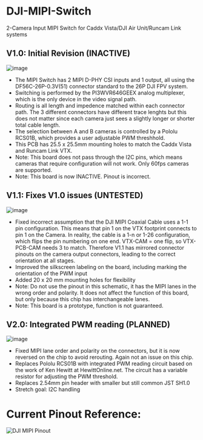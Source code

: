 # DJI-MIPI-Switch
2-Camera Input MIPI Switch for Caddx Vista/DJI Air Unit/Runcam Link systems


## V1.0: Initial Revision (INACTIVE)

![image](https://github.com/user-attachments/assets/19f00abc-7030-4193-8217-5f199d6d0264)

- The MIPI Switch has 2 MIPI D-PHY CSI inputs and 1 output, all using the DF56C-26P-0.3V(51) connector standard to the 26P DJI FPV system.
- Switching is performed by the PI3WVR646GEEX analog multiplexer, which is the only device in the video signal path.
- Routing is all length and impedence matched within each connector path. The 3 different connectors have different trace lenghts but this does not matter since each camera just sees a slightly longer or shorter total cable length.
- The selection between A and B cameras is controlled by a Pololu RCS01B, which provides a user adjustable PWM threshhold.
- This PCB has 25.5 x 25.5mm mounting holes to match the Caddx Vista and Runcam Link VTX.
- Note: This board does not pass through the I2C pins, which means cameras that require configuration will not work. Only 60fps cameras are supported.
- Note: This board is now INACTIVE. Pinout is incorrect.


## V1.1: Fixes V1.0 issues (UNTESTED)

![image](https://github.com/user-attachments/assets/c56ef4ff-1371-4ec6-afa3-4b5e3d338c48)

- Fixed incorrect assumption that the DJI MIPI Coaxial Cable uses a 1-1 pin configuration. This means that pin 1 on the VTX footprint connects to pin 1 on the Camera. In reality, the cable is a 1-n or 1-26 configuration, which flips the pin numbering on one end. VTX-CAM = one flip, so VTX-PCB-CAM needs 3 to match. Therefore V1.1 has mirrored connector pinouts on the camera output connectors, leading to the correct orientation at all stages.
- Improved the silkscreen labeling on the board, including marking the orientation of the PWM input
- Added 20 x 20 mm mounting holes for flexibility
- Note: Do not use the pinout in this schematic, it has the MIPI lanes in the wrong order and polarity. It does not affect the function of this board, but only because this chip has interchangeable lanes.
- Note: This board is a prototype, function is not guaranteed.


## V2.0: Integrated PWM reading (PLANNED)

![image](https://github.com/user-attachments/assets/7d2e885b-008b-4283-9f1c-ce7dbccf6577)

- Fixed MIPI lane order and polarity on the connectors, but it is now reversed on the chip to avoid rerouting. Again not an issue on this chip.
- Replaces Pololu RCS01B with integrated PWM reading circuit based on the work of Ken Hewitt at HewittOnline.net. The circuit has a variable resistor for adjusting the PWM threshold.
- Replaces 2.54mm pin header with smaller but still common JST SH1.0
- Stretch goal: I2C handling

# Current Pinout Reference:

![DJI MIPI Pinout](https://github.com/user-attachments/assets/92999fe0-bf99-419b-b137-15249c2e8324)



